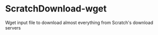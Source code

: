 # ScratchDownload-wget
Wget input file to download almost everything from Scratch's download servers
